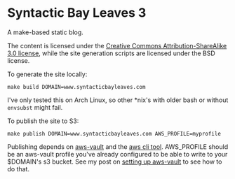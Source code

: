 # Syntactic Bay Leaves 3

A make-based static blog.

The content is licensed under the [Creative Commons Attribution-ShareAlike 3.0 license](http://creativecommons.org/licenses/by-sa/3.0/),
while the site generation scripts are licensed under the BSD license.

To generate the site locally:

```
make build DOMAIN=www.syntacticbayleaves.com
```

I've only tested this on Arch Linux, so other *nix's with older bash or without
`envsubst` might fail.


To publish the site to S3:

```
make publish DOMAIN=www.syntacticbayleaves.com AWS_PROFILE=myprofile
```

Publishing depends on [aws-vault](https://github.com/99designs/aws-vault) and the
[aws cli tool](https://aws.amazon.com/cli/). AWS_PROFILE should be an aws-vault
profile you've already configured to be able to write to your $DOMAIN's s3 bucket.
See my post on [setting up aws-vault](https://www.syntacticbayleaves.com/00000009.html)
to see how to do that.
